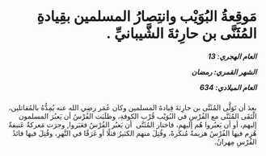 <h1 dir="rtl">مَوقِعةُ البُوَيْب وانتِصارُ المسلمين بقِيادةِ المُثَنَّى بن حارِثةَ الشَّيبانيِّ .</h1>

<h5 dir="rtl">العام الهجري:  13

الشهر القمري: رمضان

العام الميلادي: 634</h5>

<p dir="rtl">بعدَ أن تَوَلَّى المُثَنَّى بن حارِثةَ قِيادةَ المسلمين وكان عُمَر رضِي الله عنه يُمِدُّهُ بالمُقاتلين، الْتَقَى المُثَنَّى مع الفُرْسِ في البُوَيْب قُرْب الكوفةِ، وطلَبَت الفُرْسُ أن يَعبُرَ المسلمون إليهم، أو أن يَعبُروا هُم إليهم، فاختار المُثَنَّى  أن يَعبُر الفُرْسُ فعَبَروا, وجرَت مَعركةٌ عَنيفةٌ هُزِم فيها الفُرْسُ هزيمةً مُنكَرةً، وقُتِلَ منهم الكثيرُ قتلًا أو غَرَقًا في النَّهرِ، وقُتِلَ فيها قائدُ الفُرْسِ مِهرانُ.</p></br>
